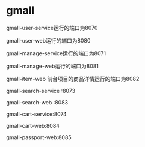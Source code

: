 # gmall
gmall-user-service运行的端口为8070

gmall-user-web运行的端口为8080


gmall-manage-service运行的端口为8071

gmall-manage-web运行的端口为8081

gmall-item-web 前台项目的商品详情运行的端口为8082

gmall-search-service :8073

gmall-search-web :8083

gmall-cart-service:8074

gmall-cart-web:8084

gmall-passport-web:8085



